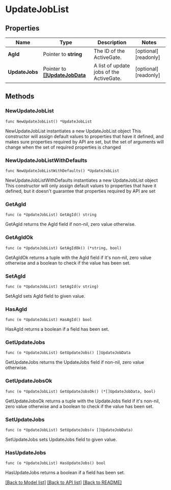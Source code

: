 # UpdateJobList

## Properties

Name | Type | Description | Notes
------------ | ------------- | ------------- | -------------
**AgId** | Pointer to **string** | The ID of the ActiveGate. | [optional] [readonly] 
**UpdateJobs** | Pointer to [**[]UpdateJobData**](UpdateJobData.md) | A list of update jobs of the ActiveGate. | [optional] [readonly] 

## Methods

### NewUpdateJobList

`func NewUpdateJobList() *UpdateJobList`

NewUpdateJobList instantiates a new UpdateJobList object
This constructor will assign default values to properties that have it defined,
and makes sure properties required by API are set, but the set of arguments
will change when the set of required properties is changed

### NewUpdateJobListWithDefaults

`func NewUpdateJobListWithDefaults() *UpdateJobList`

NewUpdateJobListWithDefaults instantiates a new UpdateJobList object
This constructor will only assign default values to properties that have it defined,
but it doesn't guarantee that properties required by API are set

### GetAgId

`func (o *UpdateJobList) GetAgId() string`

GetAgId returns the AgId field if non-nil, zero value otherwise.

### GetAgIdOk

`func (o *UpdateJobList) GetAgIdOk() (*string, bool)`

GetAgIdOk returns a tuple with the AgId field if it's non-nil, zero value otherwise
and a boolean to check if the value has been set.

### SetAgId

`func (o *UpdateJobList) SetAgId(v string)`

SetAgId sets AgId field to given value.

### HasAgId

`func (o *UpdateJobList) HasAgId() bool`

HasAgId returns a boolean if a field has been set.

### GetUpdateJobs

`func (o *UpdateJobList) GetUpdateJobs() []UpdateJobData`

GetUpdateJobs returns the UpdateJobs field if non-nil, zero value otherwise.

### GetUpdateJobsOk

`func (o *UpdateJobList) GetUpdateJobsOk() (*[]UpdateJobData, bool)`

GetUpdateJobsOk returns a tuple with the UpdateJobs field if it's non-nil, zero value otherwise
and a boolean to check if the value has been set.

### SetUpdateJobs

`func (o *UpdateJobList) SetUpdateJobs(v []UpdateJobData)`

SetUpdateJobs sets UpdateJobs field to given value.

### HasUpdateJobs

`func (o *UpdateJobList) HasUpdateJobs() bool`

HasUpdateJobs returns a boolean if a field has been set.


[[Back to Model list]](../README.md#documentation-for-models) [[Back to API list]](../README.md#documentation-for-api-endpoints) [[Back to README]](../README.md)


